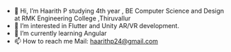 - 👋 Hi, I’m Haarith P studying 4th year , BE Computer Science and Design at RMK Engineering College ,Thiruvallur
- 👀 I’m interested in Flutter and Unity AR/VR development.
- 🌱 I’m currently learning Angular
- 📫 How to reach me 
    Mail: haarithp24@gmail.com

<!---
haarith30/haarith30 is a ✨ special ✨ repository because its `README.md` (this file) appears on your GitHub profile.
You can click the Preview link to take a look at your changes.
--->
